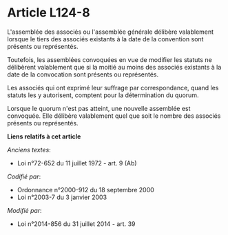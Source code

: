 # Article L124-8

L'assemblée des associés ou l'assemblée générale délibère valablement lorsque le tiers des associés existants à la date de la
convention sont présents ou représentés.

Toutefois, les assemblées convoquées en vue de modifier les statuts ne délibèrent valablement que si la moitié au moins des
associés existants à la date de la convocation sont présents ou représentés.

Les associés qui ont exprimé leur suffrage par correspondance, quand les statuts les y autorisent, comptent pour la
détermination du quorum.

Lorsque le quorum n'est pas atteint, une nouvelle assemblée est convoquée. Elle délibère valablement quel que soit le nombre
des associés présents ou représentés.

**Liens relatifs à cet article**

_Anciens textes_:

  - Loi n°72-652 du 11 juillet 1972 - art. 9 (Ab)

_Codifié par_:

  - Ordonnance n°2000-912 du 18 septembre 2000
  - Loi n°2003-7 du 3 janvier 2003

_Modifié par_:

  - Loi n°2014-856 du 31 juillet 2014 - art. 39
